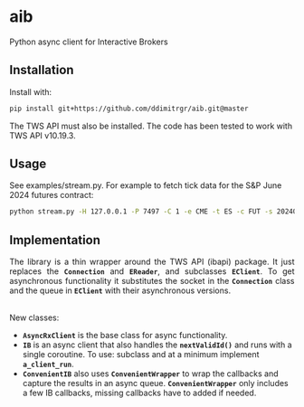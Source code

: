 # aib

Python async client for Interactive Brokers

## Installation
Install with:
```bash
pip install git+https://github.com/ddimitrgr/aib.git@master
```
The TWS API must also be installed. The code has been tested to work with TWS API v10.19.3.

## Usage

See examples/stream.py. For example to fetch tick data for the S&P June 2024 futures contract:
```bash
python stream.py -H 127.0.0.1 -P 7497 -C 1 -e CME -t ES -c FUT -s 20240621
```

## Implementation
<div style="text-align: justify;">
The library is a thin wrapper around the TWS API (ibapi) package. 
It just replaces the <code><strong>Connection</strong></code> and <code><strong>EReader</strong></code>, and subclasses <code><strong>EClient</strong></code>. 
To get asynchronous functionality it substitutes the socket in the <code><strong>Connection</strong></code> class and the queue in <code><strong>EClient</strong></code> with their asynchronous versions. 
</div><br>

New classes:
- <code><strong>AsyncRxClient</strong></code> is the base class for async functionality.
- <code><strong>IB</strong></code> is an async client that also handles the <code><strong>nextValidId()</strong></code> and runs with a single coroutine. To use: subclass and at a minimum implement <code><strong>a_client_run</strong></code>.
- <code><strong>ConvenientIB</strong></code> also uses <code><strong>ConvenientWrapper</strong></code> to wrap the callbacks and capture the results in an async queue. <code><strong>ConvenientWrapper</strong></code> only includes a few IB callbacks, missing callbacks have to added if needed. 
